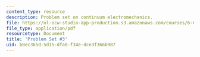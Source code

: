```yaml
---
content_type: resource
description: Problem set on continuum electromechanics.
file: https://ol-ocw-studio-app-production.s3.amazonaws.com/courses/6-642-continuum-electromechanics-fall-2008/b8ec365d5d15dfa8f34edce3f366b987_pset3.pdf
file_type: application/pdf
resourcetype: Document
title: 'Problem Set #3'
uid: b8ec365d-5d15-dfa8-f34e-dce3f366b987
---
```

